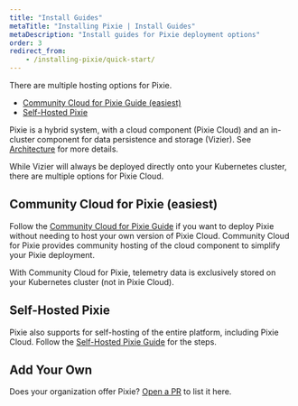 ```yaml
---
title: "Install Guides"
metaTitle: "Installing Pixie | Install Guides"
metaDescription: "Install guides for Pixie deployment options"
order: 3
redirect_from:
    - /installing-pixie/quick-start/
---
```


There are multiple hosting options for Pixie.

- [Community Cloud for Pixie Guide (easiest)](/installing-pixie/install-guides/community-cloud-for-pixie)
- [Self-Hosted Pixie](/installing-pixie/install-guides/self-hosted-pixie)

Pixie is a hybrid system, with a cloud component (Pixie Cloud) and an in-cluster component for data persistence and storage (Vizier). See [Architecture](/about-pixie/what-is-pixie/#architecture) for more details.

While Vizier will always be deployed directly onto your Kubernetes cluster, there are multiple options for Pixie Cloud.

## Community Cloud for Pixie (easiest)

Follow the [Community Cloud for Pixie Guide](/installing-pixie/install-guides/community-cloud-for-pixie) if you want to deploy Pixie without needing to host your own version of Pixie Cloud. Community Cloud for Pixie provides community hosting of the cloud component to simplify your Pixie deployment.

With Community Cloud for Pixie, telemetry data is exclusively stored on your Kubernetes cluster (not in Pixie Cloud).

## Self-Hosted Pixie

Pixie also supports for self-hosting of the entire platform, including Pixie Cloud. Follow the [Self-Hosted Pixie Guide](/installing-pixie/install-guides/self-hosted-pixie) for the steps.

## Add Your Own

Does your organization offer Pixie? [Open a PR](https://github.com/pixie-io/pixie-docs) to list it here.
